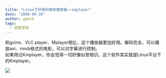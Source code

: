 ```yaml
---
title: "Linux下好用的媒体播放器——smplayer"
date: "2008-09-20"
author: gaoch
tags:
  - 百度空间
---
```


和gxine、VLC
player、Mplayer相比，这个播放器更加好用。解码完全，可以播放avi、rmvb格式的电影，可以对字幕进行控制。  
如果用过Kmplayer，你会觉得一切好像似曾相识。这个软件其实就是Linux平台下的Kmplayer。  
  
<img src="http://hiphotos.baidu.com/spring%5Fgao/pic/item/af46c15cffa4885afaf2c047.jpg" class="blogimg" />
